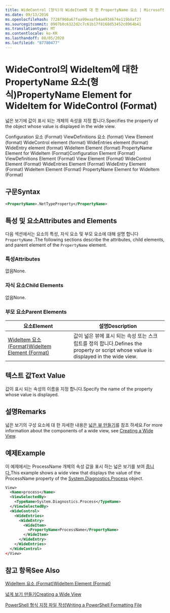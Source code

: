 ```yaml
---
title: WideControl (형식)의 WideItem에 대 한 PropertyName 요소 | Microsoft Docs
ms.date: 09/13/2016
ms.openlocfilehash: 7728f960a67faa99eaafb4a4934674e119b8af27
ms.sourcegitcommit: 0907b8c6322d2c7c61b17f8168d53452c8964b41
ms.translationtype: MT
ms.contentlocale: ko-KR
ms.lasthandoff: 08/05/2020
ms.locfileid: "87780477"
---
```

# <a name="propertyname-element-for-wideitem-for-widecontrol-format"></a><span data-ttu-id="8e75f-102">WideControl의 WideItem에 대한 PropertyName 요소(형식)</span><span class="sxs-lookup"><span data-stu-id="8e75f-102">PropertyName Element for WideItem for WideControl (Format)</span></span>

<span data-ttu-id="8e75f-103">넓은 보기에 값이 표시 되는 개체의 속성을 지정 합니다.</span><span class="sxs-lookup"><span data-stu-id="8e75f-103">Specifies the property of the object whose value is displayed in the wide view.</span></span>

<span data-ttu-id="8e75f-104">Configuration 요소 (Format) ViewDefinitions 요소 (format) View Element (format) WideControl element (format) WideEntries element (format) WideEntry element (format) WideItem Element (format) PropertyName Element for WideItem (Format)</span><span class="sxs-lookup"><span data-stu-id="8e75f-104">Configuration Element (Format) ViewDefinitions Element (Format) View Element (Format) WideControl Element (Format) WideEntries Element (Format) WideEntry Element (Format) WideItem Element (Format) PropertyName Element for WideItem (Format)</span></span>

## <a name="syntax"></a><span data-ttu-id="8e75f-105">구문</span><span class="sxs-lookup"><span data-stu-id="8e75f-105">Syntax</span></span>

```xml
<PropertyName>.NetTypeProperty</PropertyName>
```

## <a name="attributes-and-elements"></a><span data-ttu-id="8e75f-106">특성 및 요소</span><span class="sxs-lookup"><span data-stu-id="8e75f-106">Attributes and Elements</span></span>

<span data-ttu-id="8e75f-107">다음 섹션에서는 요소의 특성, 자식 요소 및 부모 요소에 대해 설명 합니다 `PropertyName` .</span><span class="sxs-lookup"><span data-stu-id="8e75f-107">The following sections describe the attributes, child elements, and parent element of the `PropertyName` element.</span></span>

### <a name="attributes"></a><span data-ttu-id="8e75f-108">특성</span><span class="sxs-lookup"><span data-stu-id="8e75f-108">Attributes</span></span>

<span data-ttu-id="8e75f-109">없음</span><span class="sxs-lookup"><span data-stu-id="8e75f-109">None.</span></span>

### <a name="child-elements"></a><span data-ttu-id="8e75f-110">자식 요소</span><span class="sxs-lookup"><span data-stu-id="8e75f-110">Child Elements</span></span>

<span data-ttu-id="8e75f-111">없음</span><span class="sxs-lookup"><span data-stu-id="8e75f-111">None.</span></span>

### <a name="parent-elements"></a><span data-ttu-id="8e75f-112">부모 요소</span><span class="sxs-lookup"><span data-stu-id="8e75f-112">Parent Elements</span></span>

|<span data-ttu-id="8e75f-113">요소</span><span class="sxs-lookup"><span data-stu-id="8e75f-113">Element</span></span>|<span data-ttu-id="8e75f-114">설명</span><span class="sxs-lookup"><span data-stu-id="8e75f-114">Description</span></span>|
|-------------|-----------------|
|[<span data-ttu-id="8e75f-115">WideItem 요소 (Format)</span><span class="sxs-lookup"><span data-stu-id="8e75f-115">WideItem Element (Format)</span></span>](./wideitem-element-for-widecontrol-format.md)|<span data-ttu-id="8e75f-116">값이 넓은 뷰에 표시 되는 속성 또는 스크립트를 정의 합니다.</span><span class="sxs-lookup"><span data-stu-id="8e75f-116">Defines the property or script whose value is displayed in the wide view.</span></span>|

## <a name="text-value"></a><span data-ttu-id="8e75f-117">텍스트 값</span><span class="sxs-lookup"><span data-stu-id="8e75f-117">Text Value</span></span>

<span data-ttu-id="8e75f-118">값이 표시 되는 속성의 이름을 지정 합니다.</span><span class="sxs-lookup"><span data-stu-id="8e75f-118">Specify the name of the property whose value is displayed.</span></span>

## <a name="remarks"></a><span data-ttu-id="8e75f-119">설명</span><span class="sxs-lookup"><span data-stu-id="8e75f-119">Remarks</span></span>

<span data-ttu-id="8e75f-120">넓은 보기의 구성 요소에 대 한 자세한 내용은 [넓은 뷰 만들기](./creating-a-wide-view.md)를 참조 하세요.</span><span class="sxs-lookup"><span data-stu-id="8e75f-120">For more information about the components of a wide view, see [Creating a Wide View](./creating-a-wide-view.md).</span></span>

## <a name="example"></a><span data-ttu-id="8e75f-121">예제</span><span class="sxs-lookup"><span data-stu-id="8e75f-121">Example</span></span>

<span data-ttu-id="8e75f-122">이 예제에서는 ProcessName 개체의 속성 값을 표시 하는 넓은 보기를 보여 [줍니다.](/dotnet/api/System.Diagnostics.Process)</span><span class="sxs-lookup"><span data-stu-id="8e75f-122">This example shows a wide view that displays the value of the ProcessName property of the [System.Diagnostics.Process](/dotnet/api/System.Diagnostics.Process) object.</span></span>

```xml
View>
  <Name>process</Name>
  <ViewSelectedBy>
    <TypeName>System.Diagnostics.Process</TypeName>
  </ViewSelectedBy>
  <WideControl>
    <WideEntries>
      <WideEntry>
        <WideItem>
          <PropertyName>ProcessName</PropertyName>
        </WideItem>
      </WideEntry>
    </WideEntries>
  </WideControl>
</View>

```

## <a name="see-also"></a><span data-ttu-id="8e75f-123">참고 항목</span><span class="sxs-lookup"><span data-stu-id="8e75f-123">See Also</span></span>

[<span data-ttu-id="8e75f-124">WideItem 요소 (Format)</span><span class="sxs-lookup"><span data-stu-id="8e75f-124">WideItem Element (Format)</span></span>](./wideitem-element-for-widecontrol-format.md)

[<span data-ttu-id="8e75f-125">넓게 보기 만들기</span><span class="sxs-lookup"><span data-stu-id="8e75f-125">Creating a Wide View</span></span>](./creating-a-wide-view.md)

[<span data-ttu-id="8e75f-126">PowerShell 형식 지정 파일 작성</span><span class="sxs-lookup"><span data-stu-id="8e75f-126">Writing a PowerShell Formatting File</span></span>](./writing-a-powershell-formatting-file.md)
